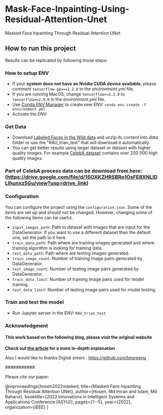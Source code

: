 # Mask-Face-Inpainting-Using-Residual-Attention-Unet
Masked Face Inpainting Through Residual Attention UNet

## How to run this project
Results can be replicated by following those steps:

### How to setup ENV
- If your **system does not have an Nvidia CUDA device available**, please comment `tensorflow-gpu==2.2.0` in the _environment.yml_ file.
- If you are running MacOS, change `tensorflow==2.2.0` to `tensorflow==2.0.0` in the _environment.yml_ file.
- Use [Conda ENV Manager](https://towardsdatascience.com/a-guide-to-conda-environments-bc6180fc533) to create new ENV: `conda env create -f environment.yml`
- Activate the ENV: 

### Get Data
- Download [Labeled Faces in the Wild data](http://vis-www.cs.umass.edu/lfw/lfw-deepfunneled.tgz) and unzip its content into _data_ folder or use the "RAU_trian_test" that will download it automatically.
- You can get better results using larger dataset or dataset with higher quality images. For example [CelebA dataset](http://mmlab.ie.cuhk.edu.hk/projects/CelebA.html) contains over 200 000 high quality images. 

### Part of CelebA process data can be download from here: (https://drive.google.com/file/d/1SOXKZHRSBRo1OsFE8XNLIDLIhunxz5Gu/view?usp=drive_link)


### Configuration
You can configure the project using the `configuration.json`. Some of the items are set up and should not be changed. However, changing some of the following items can be useful. 
- `input_images_path`: Path to dataset with images that are input for the DataGenerator. If you want to use a different dataset than the default one, set the path to it here.
- `train_data_path`: Path where are training images generated and where training algorithm is looking for training data.
- `test_data_path`: Path where are testing images generated.
- `train_image_count`: Number of training image pairs generated by DataGenerator.
- `test_image_count`: Number of testing image pairs generated by DataGenerator.
- `train_data_limit`: Number of training image pairs used for model training.
- `test_data_limit`: Number of testing image pairs used for model testing.

### Train and test the model
- Run Jupyter server in the ENV: `RAU_trian_test`

### Acknowledgment

#### This work based on the following blog, please visit the original website ###

**Check out [the article](https://www.strv.com/blog/mask2face-how-we-built-ai-that-shows-face-beneath-mask-engineering) for a more in-depth explanation**

Also I would like to thanks Digital sreeni : https://github.com/bnsreenu

###########

Please cite our paper: 

@inproceedings{hosen2022masked,
  title={Masked Face Inpainting Through Residual Attention UNet},
  author={Hosen, Md Imran and Islam, Md Baharul},
  booktitle={2022 Innovations in Intelligent Systems and Applications Conference (ASYU)},
  pages={1--5},
  year={2022},
  organization={IEEE}
}
